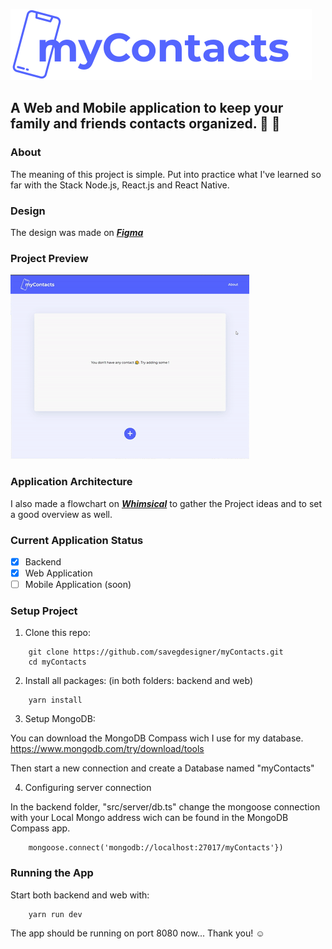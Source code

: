 ![myContacts](https://github.com/savegdesigner/myContacts/blob/master/myContacts-logo.svg)

## A Web and Mobile application to keep your family and friends contacts organized. :iphone: :bookmark_tabs:

### About

The meaning of this project is simple. Put into practice what I've learned so far with the Stack Node.js, React.js and React Native.

### Design

The design was made on [**_Figma_**](https://www.figma.com/file/kuKSL5rHCEmXOiM3QtRHAt/myContacts-App?node-id=0%3A1)

### Project Preview

![myContacts Demo GIF](https://github.com/savegdesigner/myContacts/blob/master/myContacts.gif)

### Application Architecture

I also made a flowchart on [**_Whimsical_**](https://whimsical.com/TXT55ivNrv4JhhXUjWnjVs) to gather the Project ideas and to set a good overview as well.

### Current Application Status

- [x] Backend
- [x] Web Application
- [ ] Mobile Application (soon)

### Setup Project

1. Clone this repo: 

```
    git clone https://github.com/savegdesigner/myContacts.git
    cd myContacts

```

2. Install all packages: (in both folders: backend and web)

```
    yarn install

```

3. Setup MongoDB:

You can download the MongoDB Compass wich I use for my database.
https://www.mongodb.com/try/download/tools

Then start a new connection and create a Database named "myContacts"

4. Configuring server connection

In the backend folder, "src/server/db.ts" change the mongoose connection with your Local Mongo address wich can be found in the MongoDB Compass app.

```
    mongoose.connect('mongodb://localhost:27017/myContacts'})

```

### Running the App

Start both backend and web with:

```
    yarn run dev

```

The app should be running on port 8080 now...
Thank you! :relaxed:

